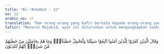 ```yaml
---
title: "Al-'Ankabut - 12"
no: 12
arabic_no: ١٢
translation: "Dan orang-orang yang kafir berkata kepada orang-orang yang beriman, “Ikutilah jalan kami, dan kami akan memikul dosa-dosamu,” padahal mereka sedikit pun tidak (sanggup) memikul dosa-dosa mereka sendiri. Sesungguhnya mereka benar-benar pendusta."
tafsir: "Menurut Mujahid, ayat ini diturunkan untuk mengungkapkan usaha-usaha orang Quraisy membujuk kaumnya yang telah beriman dengan mengatakan, \"Kami dan kamu tidak akan dibangkitkan kembali. Oleh karena itu, ikutilah langkah-langkah kami. Andaikata kamu berdosa lantaran pekerjaan ini, kamilah yang memikul dosa itu.\" Berkaitan dengan hal ini, Allah memperingatkan orang-orang beriman bahwa orang-orang kafir itu berdusta. Sebab pada hari Kiamat, tidak ada seorang pun diperkenankan memikul dosa orang lain. Allah menegaskan:\n\nDan orang yang berdosa tidak akan memikul dosa orang lain. Dan jika seseorang yang dibebani berat dosanya memanggil (orang lain) untuk memikul bebannya itu, tidak akan dipikulkan sedikit pun meskipun (yang dipanggilnya itu) kaum kerabatnya. (Fathir/35: 18) \n\nDan firman Allah:\n\nSedang mereka saling melihat. Pada hari itu, orang yang berdosa ingin sekiranya dia dapat menebus (dirinya) dari azab dengan anak-anaknya. (al-Ma'arij/70: 11) \n\nPada akhir ayat ini, Allah menegaskan kembali bahwa mereka itu adalah orang-orang yang bohong. Imam az-Zamakhsyari menafsirkan bahwa di antara mereka yang mengajak rekan-rekannya berbuat dosa itu terdapat juga orang-orang yang mengaku beragama Islam. Mereka menjanjikan untuk menanggung siksaannya sehingga orang-orang bodoh dan lemah imannya tergoda dengan bujukan dan rayuan halus itu."
---
```

وَقَالَ الَّذِيْنَ كَفَرُوْا لِلَّذِيْنَ اٰمَنُوا اتَّبِعُوْا سَبِيْلَنَا وَلْنَحْمِلْ خَطٰيٰكُمْۗ وَمَا هُمْ بِحَامِلِيْنَ مِنْ خَطٰيٰهُمْ مِّنْ شَيْءٍۗ اِنَّهُمْ لَكٰذِبُوْنَ 